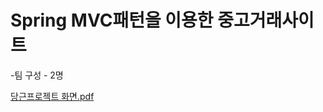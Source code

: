 # Spring MVC패턴을 이용한 중고거래사이트
-팀 구성 - 2명

[당근프로젝트 화면.pdf](https://github.com/K-sun-H/Danggn-Project/files/10193394/default.pdf)
